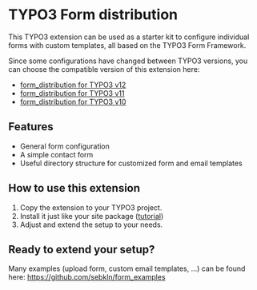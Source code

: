 # TYPO3 Form distribution

This TYPO3 extension can be used as a starter kit to configure individual forms with custom templates, all based on the
TYPO3 Form Framework.

Since some configurations have changed between TYPO3 versions, you can choose the compatible version of this extension
here:

- [form_distribution for TYPO3 v12](https://github.com/sebkln/form_distribution/tree/12.4)
- [form_distribution for TYPO3 v11](https://github.com/sebkln/form_distribution/tree/11.5)
- [form_distribution for TYPO3 v10](https://github.com/sebkln/form_distribution/tree/10.4)

## Features

- General form configuration
- A simple contact form
- Useful directory structure for customized form and email templates

## How to use this extension

1. Copy the extension to your TYPO3 project.
2. Install it just like your site package ([tutorial](https://docs.typo3.org/m/typo3/tutorial-sitepackage/main/en-us/ExtensionInstallation/Index.html))
3. Adjust and extend the setup to your needs.

## Ready to extend your setup?

Many examples (upload form, custom email templates, …) can be found here: https://github.com/sebkln/form_examples
